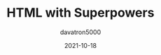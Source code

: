 ---
author: davatron5000
date: 2021-10-18
hidden: true
tags:
  - video
  - html
  - components
target_url: https://www.youtube.com/watch?v=fEhBkSZ15qM
title: HTML with Superpowers
---